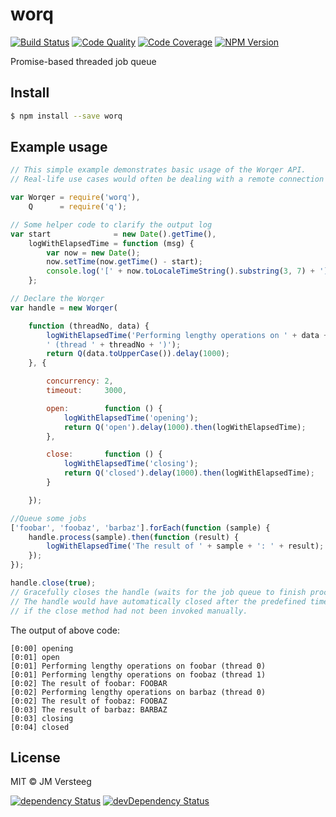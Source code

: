 # worq
[![Build Status][travis-image]][travis-url]
[![Code Quality][codeclimate-image]][codeclimate-url]
[![Code Coverage][coveralls-image]][coveralls-url]
[![NPM Version][npm-image]][npm-url]

Promise-based threaded job queue

## Install

```bash
$ npm install --save worq
```

## Example usage

```js
// This simple example demonstrates basic usage of the Worqer API.
// Real-life use cases would often be dealing with a remote connection such as SSH

var Worqer = require('worq'),
    Q      = require('q');

// Some helper code to clarify the output log
var start              = new Date().getTime(),
    logWithElapsedTime = function (msg) {
        var now = new Date();
        now.setTime(now.getTime() - start);
        console.log('[' + now.toLocaleTimeString().substring(3, 7) + '] ' + msg);
    };

// Declare the Worqer
var handle = new Worqer(

    function (threadNo, data) {
        logWithElapsedTime('Performing lengthy operations on ' + data +
        ' (thread ' + threadNo + ')');
        return Q(data.toUpperCase()).delay(1000);
    }, {

        concurrency: 2,
        timeout:     3000,

        open:        function () {
            logWithElapsedTime('opening');
            return Q('open').delay(1000).then(logWithElapsedTime);
        },

        close:       function () {
            logWithElapsedTime('closing');
            return Q('closed').delay(1000).then(logWithElapsedTime);
        }

    });

//Queue some jobs
['foobar', 'foobaz', 'barbaz'].forEach(function (sample) {
    handle.process(sample).then(function (result) {
        logWithElapsedTime('The result of ' + sample + ': ' + result);
    });
});

handle.close(true);
// Gracefully closes the handle (waits for the job queue to finish processing, then closes)
// The handle would have automatically closed after the predefined timeout of three seconds
// if the close method had not been invoked manually.
```

The output of above code:

```
[0:00] opening
[0:01] open
[0:01] Performing lengthy operations on foobar (thread 0)
[0:01] Performing lengthy operations on foobaz (thread 1)
[0:02] The result of foobar: FOOBAR
[0:02] Performing lengthy operations on barbaz (thread 0)
[0:02] The result of foobaz: FOOBAZ
[0:03] The result of barbaz: BARBAZ
[0:03] closing
[0:04] closed
```

## License

MIT © JM Versteeg

[![dependency Status][david-image]][david-url]
[![devDependency Status][david-dev-image]][david-dev-url]

[travis-image]: https://img.shields.io/travis/jmversteeg/worq.svg?style=flat-square
[travis-url]: https://travis-ci.org/jmversteeg/worq

[codeclimate-image]: https://img.shields.io/codeclimate/github/jmversteeg/worq.svg?style=flat-square
[codeclimate-url]: https://codeclimate.com/github/jmversteeg/worq

[david-image]: https://img.shields.io/david/jmversteeg/worq.svg?style=flat-square
[david-url]: https://david-dm.org/jmversteeg/worq

[david-dev-image]: https://img.shields.io/david/dev/jmversteeg/worq.svg?style=flat-square
[david-dev-url]: https://david-dm.org/jmversteeg/worq#info=devDependencies

[coveralls-image]: https://img.shields.io/coveralls/jmversteeg/worq.svg?style=flat-square
[coveralls-url]: https://coveralls.io/r/jmversteeg/worq

[npm-image]: https://img.shields.io/npm/v/worq.svg?style=flat-square
[npm-url]: https://www.npmjs.com/package/worq